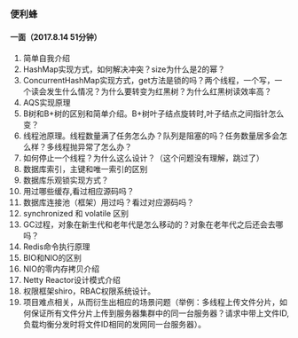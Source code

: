 ### 便利蜂

#### 一面（2017.8.14 51分钟）

1. 简单自我介绍
1. HashMap实现方式，如何解决冲突？size为什么是2的幂？
1. ConcurrentHashMap实现方式，get方法是锁的吗？两个线程，一个写，一个读会发生什么情况？为什么要转变为红黑树？为什么红黑树读效率高？
1. AQS实现原理
1. B树和B+树的区别和简单介绍。B+树叶子结点旋转时,叶子结点之间指针怎么变？
1. 线程池原理。线程数量满了任务怎么办？队列是阻塞的吗？任务数量居多会怎么样？多线程抛异常了怎么办？
1. 如何停止一个线程？为什么这么设计？（这个问题没有理解，跳过了）
1. 数据库索引，主键和唯一索引的区别
1. 数据库乐观锁实现方式？
1. 用过哪些缓存,看过相应源码吗？
1. 数据库连接池（框架）用过吗？看过对应源码吗？
1. synchronized 和 volatile 区别
1. GC过程，对象在新生代和老年代是怎么移动的？对象在老年代之后还会去哪吗？
1. Redis命令执行原理
1. BIO和NIO的区别
1. NIO的零内存拷贝介绍
1. Netty Reactor设计模式介绍
1. 权限框架shiro，RBAC权限系统设计。
1. 项目难点相关，从而衍生出相应的场景问题（举例：多线程上传文件分片，如何保证所有文件分片上传到服务器集群中的同一台服务器？请求中带上文件ID,负载均衡分发时将文件ID相同的发网同一台服务器）。